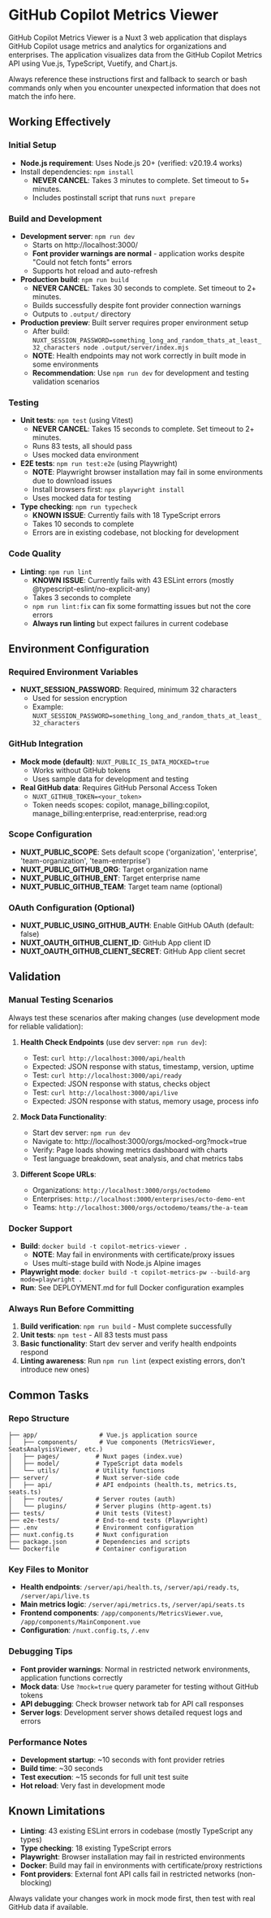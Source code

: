 # GitHub Copilot Metrics Viewer

GitHub Copilot Metrics Viewer is a Nuxt 3 web application that displays GitHub Copilot usage metrics and analytics for organizations and enterprises. The application visualizes data from the GitHub Copilot Metrics API using Vue.js, TypeScript, Vuetify, and Chart.js.

Always reference these instructions first and fallback to search or bash commands only when you encounter unexpected information that does not match the info here.

## Working Effectively

### Initial Setup
- **Node.js requirement**: Uses Node.js 20+ (verified: v20.19.4 works)
- Install dependencies: `npm install` 
  - **NEVER CANCEL**: Takes 3 minutes to complete. Set timeout to 5+ minutes.
  - Includes postinstall script that runs `nuxt prepare`

### Build and Development
- **Development server**: `npm run dev`
  - Starts on http://localhost:3000/
  - **Font provider warnings are normal** - application works despite "Could not fetch fonts" errors
  - Supports hot reload and auto-refresh
- **Production build**: `npm run build`
  - **NEVER CANCEL**: Takes 30 seconds to complete. Set timeout to 2+ minutes.
  - Builds successfully despite font provider connection warnings
  - Outputs to `.output/` directory
- **Production preview**: Built server requires proper environment setup
  - After build: `NUXT_SESSION_PASSWORD=something_long_and_random_thats_at_least_32_characters node .output/server/index.mjs`
  - **NOTE**: Health endpoints may not work correctly in built mode in some environments
  - **Recommendation**: Use `npm run dev` for development and testing validation scenarios

### Testing
- **Unit tests**: `npm test` (using Vitest)
  - **NEVER CANCEL**: Takes 15 seconds to complete. Set timeout to 2+ minutes.
  - Runs 83 tests, all should pass
  - Uses mocked data environment
- **E2E tests**: `npm run test:e2e` (using Playwright)
  - **NOTE**: Playwright browser installation may fail in some environments due to download issues
  - Install browsers first: `npx playwright install` 
  - Uses mocked data for testing
- **Type checking**: `npm run typecheck`
  - **KNOWN ISSUE**: Currently fails with 18 TypeScript errors
  - Takes 10 seconds to complete
  - Errors are in existing codebase, not blocking for development

### Code Quality
- **Linting**: `npm run lint`
  - **KNOWN ISSUE**: Currently fails with 43 ESLint errors (mostly @typescript-eslint/no-explicit-any)
  - Takes 3 seconds to complete
  - `npm run lint:fix` can fix some formatting issues but not the core errors
  - **Always run linting** but expect failures in current codebase

## Environment Configuration

### Required Environment Variables
- **NUXT_SESSION_PASSWORD**: Required, minimum 32 characters
  - Used for session encryption
  - Example: `NUXT_SESSION_PASSWORD=something_long_and_random_thats_at_least_32_characters`

### GitHub Integration
- **Mock mode (default)**: `NUXT_PUBLIC_IS_DATA_MOCKED=true`
  - Works without GitHub tokens
  - Uses sample data for development and testing
- **Real GitHub data**: Requires GitHub Personal Access Token
  - `NUXT_GITHUB_TOKEN=<your_token>`
  - Token needs scopes: copilot, manage_billing:copilot, manage_billing:enterprise, read:enterprise, read:org

### Scope Configuration
- **NUXT_PUBLIC_SCOPE**: Sets default scope ('organization', 'enterprise', 'team-organization', 'team-enterprise')
- **NUXT_PUBLIC_GITHUB_ORG**: Target organization name
- **NUXT_PUBLIC_GITHUB_ENT**: Target enterprise name
- **NUXT_PUBLIC_GITHUB_TEAM**: Target team name (optional)

### OAuth Configuration (Optional)
- **NUXT_PUBLIC_USING_GITHUB_AUTH**: Enable GitHub OAuth (default: false)
- **NUXT_OAUTH_GITHUB_CLIENT_ID**: GitHub App client ID
- **NUXT_OAUTH_GITHUB_CLIENT_SECRET**: GitHub App client secret

## Validation

### Manual Testing Scenarios
Always test these scenarios after making changes (use development mode for reliable validation):

1. **Health Check Endpoints** (use dev server: `npm run dev`):
   - Test: `curl http://localhost:3000/api/health`
   - Expected: JSON response with status, timestamp, version, uptime
   - Test: `curl http://localhost:3000/api/ready`
   - Expected: JSON response with status, checks object
   - Test: `curl http://localhost:3000/api/live`
   - Expected: JSON response with status, memory usage, process info

2. **Mock Data Functionality**:
   - Start dev server: `npm run dev`
   - Navigate to: http://localhost:3000/orgs/mocked-org?mock=true
   - Verify: Page loads showing metrics dashboard with charts
   - Test language breakdown, seat analysis, and chat metrics tabs

3. **Different Scope URLs**:
   - Organizations: `http://localhost:3000/orgs/octodemo`
   - Enterprises: `http://localhost:3000/enterprises/octo-demo-ent`
   - Teams: `http://localhost:3000/orgs/octodemo/teams/the-a-team`

### Docker Support
- **Build**: `docker build -t copilot-metrics-viewer .`
  - **NOTE**: May fail in environments with certificate/proxy issues
  - Uses multi-stage build with Node.js Alpine images
- **Playwright mode**: `docker build -t copilot-metrics-pw --build-arg mode=playwright .`
- **Run**: See DEPLOYMENT.md for full Docker configuration examples

### Always Run Before Committing
1. **Build verification**: `npm run build` - Must complete successfully
2. **Unit tests**: `npm test` - All 83 tests must pass
3. **Basic functionality**: Start dev server and verify health endpoints respond
4. **Linting awareness**: Run `npm run lint` (expect existing errors, don't introduce new ones)

## Common Tasks

### Repo Structure
```
├── app/                 # Vue.js application source
│   ├── components/      # Vue components (MetricsViewer, SeatsAnalysisViewer, etc.)
│   ├── pages/          # Nuxt pages (index.vue)
│   ├── model/          # TypeScript data models
│   └── utils/          # Utility functions
├── server/             # Nuxt server-side code
│   ├── api/            # API endpoints (health.ts, metrics.ts, seats.ts)
│   ├── routes/         # Server routes (auth)
│   └── plugins/        # Server plugins (http-agent.ts)
├── tests/              # Unit tests (Vitest)
├── e2e-tests/          # End-to-end tests (Playwright)
├── .env                # Environment configuration
├── nuxt.config.ts      # Nuxt configuration
├── package.json        # Dependencies and scripts
└── Dockerfile          # Container configuration
```

### Key Files to Monitor
- **Health endpoints**: `/server/api/health.ts`, `/server/api/ready.ts`, `/server/api/live.ts`
- **Main metrics logic**: `/server/api/metrics.ts`, `/server/api/seats.ts`
- **Frontend components**: `/app/components/MetricsViewer.vue`, `/app/components/MainComponent.vue`
- **Configuration**: `/nuxt.config.ts`, `/.env`

### Debugging Tips
- **Font provider warnings**: Normal in restricted network environments, application functions correctly
- **Mock data**: Use `?mock=true` query parameter for testing without GitHub tokens
- **API debugging**: Check browser network tab for API call responses
- **Server logs**: Development server shows detailed request logs and errors

### Performance Notes
- **Development startup**: ~10 seconds with font provider retries
- **Build time**: ~30 seconds
- **Test execution**: ~15 seconds for full unit test suite
- **Hot reload**: Very fast in development mode

## Known Limitations
- **Linting**: 43 existing ESLint errors in codebase (mostly TypeScript any types)
- **Type checking**: 18 existing TypeScript errors 
- **Playwright**: Browser installation may fail in restricted environments
- **Docker**: Build may fail in environments with certificate/proxy restrictions
- **Font providers**: External font API calls fail in restricted networks (non-blocking)

Always validate your changes work in mock mode first, then test with real GitHub data if available.